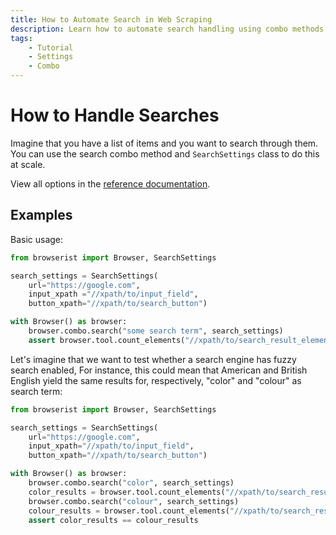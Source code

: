 ```yaml
---
title: How to Automate Search in Web Scraping
description: Learn how to automate search handling using combo methods in Browserist. Includes code examples for beginners and advanced users.
tags:
    - Tutorial
    - Settings
    - Combo
---
```


# How to Handle Searches
Imagine that you have a list of items and you want to search through them. You can use the search combo method and `SearchSettings` class to do this at scale.

View all options in the [reference documentation](../../reference/browser/combo/search.md#searchsettings).

## Examples
Basic usage:

```python linenums="1"
from browserist import Browser, SearchSettings

search_settings = SearchSettings(
    url="https://google.com",
    input_xpath ="//xpath/to/input_field",
    button_xpath="//xpath/to/search_button")

with Browser() as browser:
    browser.combo.search("some search term", search_settings)
    assert browser.tool.count_elements("//xpath/to/search_result_elements") > 0
```

Let's imagine that we want to test whether a search engine has fuzzy search enabled, For instance, this could mean that American and British English yield the same results for, respectively, "color" and "colour" as search term:

```python linenums="1"
from browserist import Browser, SearchSettings

search_settings = SearchSettings(
    url="https://google.com",
    input_xpath="//xpath/to/input_field",
    button_xpath="//xpath/to/search_button")

with Browser() as browser:
    browser.combo.search("color", search_settings)
    color_results = browser.tool.count_elements("//xpath/to/search_result_elements")
    browser.combo.search("colour", search_settings)
    colour_results = browser.tool.count_elements("//xpath/to/search_result_elements")
    assert color_results == colour_results
```
